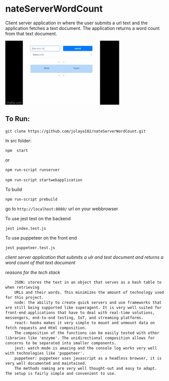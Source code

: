 # nateServerWordCount
Client server application in where the user submits a url text and the application
fetches a text document. The application returns a word count from that text document.

<img src="src/pictures/nateFormGif.gif" title="nate"/>

## To Run:

```
git clone https://github.com/jolaya182/nateServerWordCount.git
```

In src folder:
```
npm  start
```
or

```
npm run-script runserver

npm run-script startwebapplication
```

To build 
```
npm run-script prebuild
```

go to `http://localhost:8080/` url on your webbrowser


To use jest test on the backend
```
jest index.test.js 
```
To use puppeteer on the front end
```
jest puppeteer.test.js
```

_client server application that submits a ulr and text document and returns a word count of that text document_

_reasons for the tech stack_ 

```
    JSON: stores the text in an object that serves as a hash table to when retrieving 
    URLs and their words. This minimizes the amount of technology used for this project.
    node: the ability to create quick servers and use frameworks that are still being supported like superagent. It is very well suited for front-end applications that have to deal with real-time solutions, messengers, end-to-end testing, IoT, and streaming platforms.
    react: hooks makes it very simple to mount and unmount data on fetch requests and Html composition. 
    The composition of the functions can be easily tested with other libraries like 'enzyme'. The unidirectional composition allows for concerns to be separated into smaller components.
    jest: watch mode is amazing and the console log works very well with technologies like 'puppeteer'. 
    puppeteer: puppeteer uses javascript as a headless browser, it is very well documented and maintained. 
    The methods naming are very well thought-out and easy to adapt. The setup is fairly simple and convenient to use.

```